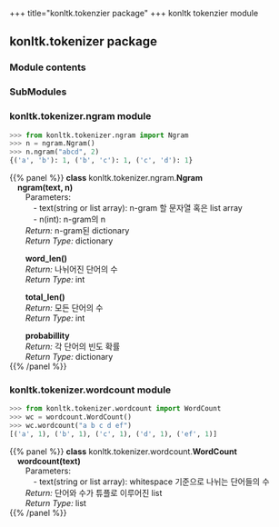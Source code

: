 +++
title="konltk.tokenzier package"
+++
konltk tokenzier module

## konltk.tokenizer package
### Module contents

### SubModules
### konltk.tokenizer.ngram module
```python
>>> from konltk.tokenizer.ngram import Ngram
>>> n = ngram.Ngram()
>>> n.ngram("abcd", 2)
{('a', 'b'): 1, ('b', 'c'): 1, ('c', 'd'): 1}
```

{{% panel %}}
**class** konltk.tokenizer.ngram.**Ngram**  
&emsp;**ngram(text, n)**  
&emsp;&emsp;Parameters:  
&emsp;&emsp;&emsp;- text(string or list array): n-gram 할 문자열 혹은 list array  
&emsp;&emsp;&emsp;- n(int): n-gram의 n  
&emsp;&emsp;*Return:* n-gram된 dictionary  
&emsp;&emsp;*Return Type:* dictionary  

&emsp;&emsp;**word_len()**  
&emsp;&emsp;*Return:* 나뉘어진 단어의 수  
&emsp;&emsp;*Return Type:* int  
    
&emsp;&emsp;**total_len()**  
&emsp;&emsp;*Return:* 모든 단어의 수  
&emsp;&emsp;*Return Type:* int  

&emsp;&emsp;**probabillity**  
&emsp;&emsp;*Return:* 각 단어의 빈도 확률  
&emsp;&emsp;*Return Type:* dictionary  
{{% /panel %}}

### konltk.tokenizer.wordcount module
```python
>>> from konltk.tokenizer.wordcount import WordCount
>>> wc = wordcount.WordCount()
>>> wc.wordcount("a b c d ef")
[('a', 1), ('b', 1), ('c', 1), ('d', 1), ('ef', 1)]
```
{{% panel %}}
**class** konltk.tokenizer.wordcount.**WordCount**  
&emsp;**wordcount(text)**  
&emsp;&emsp;Parameters:  
&emsp;&emsp;&emsp;- text(string or list array): whitespace 기준으로 나뉘는 단어들의 수  
&emsp;&emsp;*Return:* 단어와 수가 튜플로 이루어진 list  
&emsp;&emsp;*Return Type:* list  
{{% /panel %}}